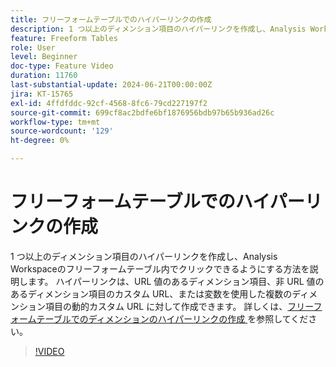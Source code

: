```yaml
---
title: フリーフォームテーブルでのハイパーリンクの作成
description: 1 つ以上のディメンション項目のハイパーリンクを作成し、Analysis Workspaceのフリーフォームテーブル内でクリックできるようにする方法を説明します。 ハイパーリンクは、URL 値のあるディメンション項目、非 URL 値のあるディメンション項目のカスタム URL、または変数を使用した複数のディメンション項目の動的カスタム URL に対して作成できます。
feature: Freeform Tables
role: User
level: Beginner
doc-type: Feature Video
duration: 11760
last-substantial-update: 2024-06-21T00:00:00Z
jira: KT-15765
exl-id: 4ffdfddc-92cf-4568-8fc6-79cd227197f2
source-git-commit: 699cf8ac2bdfe6bf1876956bdb97b65b936ad26c
workflow-type: tm+mt
source-wordcount: '129'
ht-degree: 0%

---
```


# フリーフォームテーブルでのハイパーリンクの作成

1 つ以上のディメンション項目のハイパーリンクを作成し、Analysis Workspaceのフリーフォームテーブル内でクリックできるようにする方法を説明します。 ハイパーリンクは、URL 値のあるディメンション項目、非 URL 値のあるディメンション項目のカスタム URL、または変数を使用した複数のディメンション項目の動的カスタム URL に対して作成できます。 詳しくは、[&#x200B; フリーフォームテーブルでのディメンションのハイパーリンクの作成 &#x200B;](https://experienceleague.adobe.com/ja/docs/analytics/analyze/analysis-workspace/visualizations/freeform-table/freeform-table-hyperlinks) を参照してください。

>[!VIDEO](https://video.tv.adobe.com/v/3430411/?learn=on)

